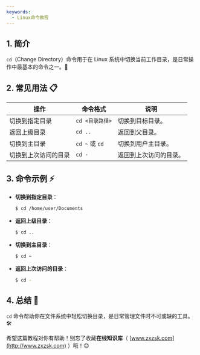 ```yaml
---
keywords:
  - Linux命令教程
---
```




## 1. 简介

`cd`（Change Directory）命令用于在 Linux 系统中切换当前工作目录，是日常操作中最基本的命令之一。🔄

## 2. 常见用法 📋

| 操作                           | 命令格式               | 说明                        |
|--------------------------------|----------------------|-----------------------------|
| 切换到指定目录                  | `cd <目录路径>`      | 切换到目标目录。              |
| 返回上级目录                    | `cd ..`              | 返回到父目录。                |
| 切换到主目录                    | `cd ~` 或 `cd`       | 切换到用户主目录。            |
| 切换到上次访问的目录            | `cd -`               | 返回到上次访问的目录。        |

## 3. 命令示例 ⚡

- **切换到指定目录**：

  ```bash
  $ cd /home/user/Documents
  ```

- **返回上级目录**：

  ```bash
  $ cd ..
  ```

- **切换到主目录**：

  ```bash
  $ cd ~
  ```

- **返回上次访问的目录**：

  ```bash
  $ cd -
  ```

## 4. 总结 🎯

`cd` 命令帮助你在文件系统中轻松切换目录，是日常管理文件时不可或缺的工具。🛠️

希望这篇教程对你有帮助！别忘了收藏**在线知识库**（ [www.zxzsk.com](http://www.zxzsk.com) ）哦！😊